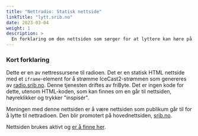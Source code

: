 ```yaml
---
title: "Nettradio: Statisk nettside"
linkTitle: "lytt.srib.no"
date: 2023-03-04
weight: 1
description: >
  En forklaring om den nettsiden som sørger for at lyttere kan høre på nettradio.
---
```


### Kort forklaring

Dette er en av nettressursene til radioen. Det er en statisk HTML nettside med et `iframe`-element for å strømme IceCast2-strømmen som genereres av [radio.srib.no](/docs/webservices/radio). Denne tjenesten driftes av friByte. Det er ingen kode for dette, utenom HTML-koden, som kan finnes om en går til nettsiden, høyreklikker og trykker "inspisér". 

Meningen med denne nettsiden er å være nettsiden som publikum går til for å lytte til nettradioen. Den blir promotert på hovednettsiden, [srib.no](/docs/webservices/srib).

Nettsiden brukes aktivt og [er å finne her](https://lytt.srib.no).
